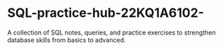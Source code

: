 # SQL-practice-hub-22KQ1A6102-
A collection of SQL notes, queries, and practice exercises to strengthen database skills from basics to advanced.
